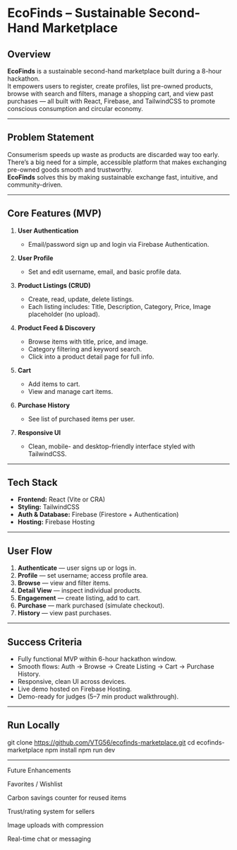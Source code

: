 # EcoFinds – Sustainable Second-Hand Marketplace

##  Overview
**EcoFinds** is a sustainable second-hand marketplace built during a 8-hour hackathon.  
It empowers users to register, create profiles, list pre-owned products, browse with search and filters, manage a shopping cart, and view past purchases — all built with React, Firebase, and TailwindCSS to promote conscious consumption and circular economy.

---

##  Problem Statement
Consumerism speeds up waste as products are discarded way too early.  
There’s a big need for a simple, accessible platform that makes exchanging pre-owned goods smooth and trustworthy.  
**EcoFinds** solves this by making sustainable exchange fast, intuitive, and community-driven.

---

##  Core Features (MVP)
1. **User Authentication**
   - Email/password sign up and login via Firebase Authentication.

2. **User Profile**
   - Set and edit username, email, and basic profile data.

3. **Product Listings (CRUD)**
   - Create, read, update, delete listings.
   - Each listing includes: Title, Description, Category, Price, Image placeholder (no upload).

4. **Product Feed & Discovery**
   - Browse items with title, price, and image.
   - Category filtering and keyword search.
   - Click into a product detail page for full info.

5. **Cart**
   - Add items to cart.
   - View and manage cart items.

6. **Purchase History**
   - See list of purchased items per user.

7. **Responsive UI**
   - Clean, mobile- and desktop-friendly interface styled with TailwindCSS.

---

##  Tech Stack
- **Frontend:** React (Vite or CRA)  
- **Styling:** TailwindCSS  
- **Auth & Database:** Firebase (Firestore + Authentication)  
- **Hosting:** Firebase Hosting  



---

##  User Flow
1. **Authenticate** — user signs up or logs in.
2. **Profile** — set username; access profile area.
3. **Browse** — view and filter items.
4. **Detail View** — inspect individual products.
5. **Engagement** — create listing, add to cart.
6. **Purchase** — mark purchased (simulate checkout).
7. **History** — view past purchases.

---

##  Success Criteria
- Fully functional MVP within 6-hour hackathon window.
- Smooth flows: Auth → Browse → Create Listing → Cart → Purchase History.
- Responsive, clean UI across devices.
- Live demo hosted on Firebase Hosting.
- Demo-ready for judges (5–7 min product walkthrough).

---

##  Run Locally
git clone https://github.com/VTG56/ecofinds-marketplace.git
cd ecofinds-marketplace
npm install
npm run dev

---
Future Enhancements

Favorites / Wishlist

Carbon savings counter for reused items

Trust/rating system for sellers

Image uploads with compression

Real-time chat or messaging